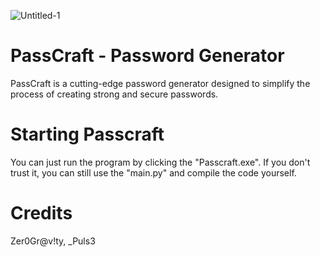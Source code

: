 ![Untitled-1](https://github.com/AgentP5547/passCraft_-_password_generator/assets/97083513/10762a09-6525-4fef-bdc6-1f3b9dd30819)

# PassCraft - Password Generator
PassCraft is a cutting-edge password generator designed to simplify the process of creating strong and secure passwords.

# Starting Passcraft
You can just run the program by clicking the "Passcraft.exe".
If you don't trust it, you can still use the "main.py" and compile the code yourself.

# Credits 
Zer0Gr@v!ty, 
_Puls3

